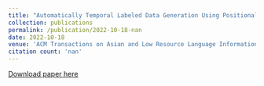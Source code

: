 ```yaml
---
title: "Automatically Temporal Labeled Data Generation Using Positional Lexicon Expansion for Focus Time Estimation of News Articles"
collection: publications
permalink: /publication/2022-10-18-nan
date: 2022-10-18
venue: 'ACM Transactions on Asian and Low Resource Language Information Processing'
citation count: 'nan'
---
```

[Download paper here](https://scholar.google.com/citations?view_op=view_citation&hl=en&user=CCckbEUAAAAJ&cstart=20&pagesize=80&citation_for_view=CCckbEUAAAAJ:nZcligLrVowC)

